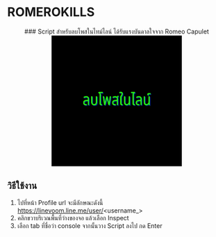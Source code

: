 # ROMEROKILLS



<p align="center" width="100%">
### Script สำหรับลบโพสในไทม์ไลน์ ได้รับแรงบันดาลใจจาก Romeo Capulet 
<img src="https://github.com/samiti3d/romeokills/blob/main/%E0%B8%A5%E0%B8%9A%E0%B9%82%E0%B8%9E%E0%B8%AA%E0%B9%83%E0%B8%99%E0%B9%84%E0%B8%A5%E0%B8%99%E0%B9%8C.png?raw=true" width="300" height="300">
</p>

## วิธีใช้งาน
1. ไปที่หน้า Profile url จะมีลักษณะดังนี้ https://linevoom.line.me/user/<username_>
2. คลิกขวาบริเวณพื้นที่ว่างของจอ แล้วเลือก Inspect
3. เลือก tab ที่ชื่อว่า console จากนั้นวาง Script ลงไป กด Enter 
